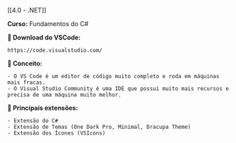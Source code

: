 [[4.0 - .NET]]

**Curso:** Fundamentos do C# 

**📖 Download do VSCode:**  
```
https://code.visualstudio.com/
```
**📖 Conceito:**

```
- O VS Code é um editor de código muito completo e roda em máquinas mais fracas.
- O Visual Studio Community é uma IDE que possui muito mais recursos e precisa de uma máquina muito melhor.

```

**📖 Principais extensões:**

```
- Extensão do C#
- Extensão de Temas (One Dark Pro, Minimal, Dracupa Theme)
- Extensão dos Ícones (VSIcons)
```
